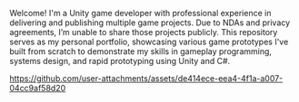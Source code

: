 
Welcome! I'm a Unity game developer with professional experience in delivering and publishing multiple game projects. Due to NDAs and privacy agreements, I’m unable to share those projects publicly.
This repository serves as my personal portfolio, showcasing various game prototypes I've built from scratch to demonstrate my skills in gameplay programming, systems design, and rapid prototyping using Unity and C#.







https://github.com/user-attachments/assets/de414ece-eea4-4f1a-a007-04cc9af58d20




